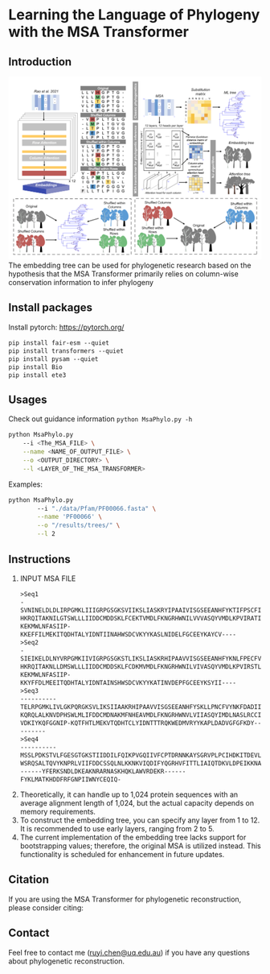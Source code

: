 # Learning the Language of Phylogeny with the MSA Transformer

## Introduction

<img src="https://github.com/Cassie818/MsaPhylo/blob/main/Figures/fig1.png" width=800>  
The embedding tree can be used for phylogenetic research based on the hypothesis that the MSA Transformer primarily relies on column-wise conservation information to infer phylogeny


## Install packages

Install pytorch: https://pytorch.org/

```
pip install fair-esm --quiet
pip install transformers --quiet
pip install pysam --quiet
pip install Bio
pip install ete3
```

## Usages

Check out guidance information ```python MsaPhylo.py -h ```

```bash
python MsaPhylo.py
    --i <The_MSA_FILE> \
    --name <NAME_OF_OUTPUT_FILE> \
    --o <OUTPUT_DIRECTORY> \
    --l <LAYER_OF_THE_MSA_TRANSFORMER>
```

Examples:

``` bash
python MsaPhylo.py
        --i "./data/Pfam/PF00066.fasta" \
        --name 'PF00066' \
        --o "/results/trees/" \
        --l 2
```

## Instructions

<ol>

<li> INPUT MSA FILE

```
>Seq1
-SVNINELDLDLIRPGMKLIIIGRPGSGKSVIIKSLIASKRYIPAAIVISGSEEANHFYKTIFPSCFIYNKFNISIIEKI
HKRQITAKNILGTSWLLLIIDDCMDDSKLFCEKTVMDLFKNGRHWNILVVVASQYVMDLKPVIRATIDGVFLLREPNMTY
KEKMWLNFASIIP-KKEFFILMEKITQDHTALYIDNTIINAHWSDCVKYYKASLNIDELFGCEEYKAYCV----
>Seq2
-SIEIKELDLNYVRPGMKIIVIGRPGSGKSTLIKSLIASKRHIPAAVVISGSEEANHFYKNLFPECFVYNKFNLSLIDRI
HKRQITAKNLLDMSWLLLIIDDCMDDSKLFCDKMVMDLFKNGRHWNILVIVASQYVMDLKPVIRSTLDGVFLLREPNMSY
KEKMWLNFASIIP-KKYFFDLMEEITQDHTALYIDNTAINSHWSDCVKYYKATINVDEPFGCEEYKSYII----
>Seq3
----------TELRPGMKLIVLGKPQRGKSVLIKSIIAAKRHIPAAVVISGSEEANHFYSKLLPNCFVYNKFDADIITRV
KQRQLALKNVDPHSWLMLIFDDCMDNAKMFNHEAVMDLFKNGRHWNVLVIIASQYIMDLNASLRCCIDGIFLFTETSQTC
VDKIYKQFGGNIP-KQTFHTLMEKVTQDHTCLYIDNTTTRQKWEDMVRYYKAPLDADVGFGFKDY---------
>Seq4
----------MSSLPDKSTVLFGESGTGKSTIIDDILFQIKPVGQIIVFCPTDRNNKAYSGRVPLPCIHDKITDEVLRDI
WSRQSALTQVYKNPRLVIIFDDCSSQLNLKKNKVIQDIFYQGRHVFITTLIAIQTDKVLDPEIKKNAFVSIFTEETCASS
------YFERKSNDLDKEAKNRARNASKHQKLAWVRDEKR------FYKLMATKHDDFRFGNPIIWNYCEQIQ-
```

</li>

<li> Theoretically, it can handle up to 1,024 protein sequences with an average alignment length of 1,024, but the actual capacity depends on memory requirements.</li>
<li> To construct the embedding tree, you can specify any layer from 1 to 12. It is recommended to use early layers, ranging from 2 to 5.</li>
<li> The current implementation of the embedding tree lacks support for bootstrapping values; therefore, the original MSA is utilized instead. This functionality is scheduled for enhancement in future updates. </li>
</ol>

## Citation

If you are using the MSA Transformer for phylogenetic reconstruction, please consider citing:

## Contact

Feel free to contact me (<a href="ruyi.chen@uq.edu.au">ruyi.chen@uq.edu.au</a>) if you have any questions about
phylogenetic reconstruction.

